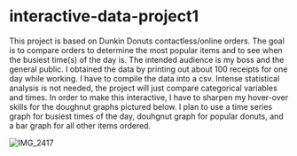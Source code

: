 # interactive-data-project1
This project is based on Dunkin Donuts contactless/online orders. The goal is to compare orders to determine the most popular items and to see when 
the busiest time(s) of the day is. The intended audience is my boss and the general public. I obtained the data by printing out about 100 receipts for one 
day while working. I have to compile the data into a csv. Intense statistical analysis is not needed, the project will just compare categorical variables and times.
In order to make this interactive, I have to sharpen my hover-over skills for the doughnut graphs pictured below. I plan to use a time series graph for busiest 
times of the day, douhgnut graph for popular donuts, and a bar graph for all other items ordered.

![IMG_2417](https://user-images.githubusercontent.com/78704348/112392549-f7e48680-8ccf-11eb-887f-719948d27149.jpg)

